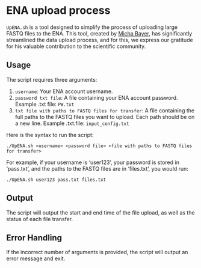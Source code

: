 # ENA upload process

`UpENA.sh` is a tool designed to simplify the process of uploading large FASTQ files to the ENA. This tool, created by [Micha Bayer](https://www.hutton.ac.uk/staff/micha-bayer), has significantly streamlined the data upload process, and for this, we express our gratitude for his valuable contribution to the scientific community.

## Usage

The script requires three arguments:

1. `username`: Your ENA account username.
2. `password txt file`: A file containing your ENA account password. Example .txt file: `PW.txt`
3. `txt file with paths to FASTQ files for transfer`: A file containing the full paths to the FASTQ files you want to upload. Each path should be on a new line. Example .txt.file: `input_config.txt`

Here is the syntax to run the script:


```./UpENA.sh <username> <password file> <file with paths to FASTQ files for transfer>```

For example, if your username is ‘user123’, your password is stored in ‘pass.txt’, and the paths to the FASTQ files are in ‘files.txt’, you would run:

```./UpENA.sh user123 pass.txt files.txt```


## Output
The script will output the start and end time of the file upload, as well as the status of each file transfer.


## Error Handling
If the incorrect number of arguments is provided, the script will output an error message and exit.